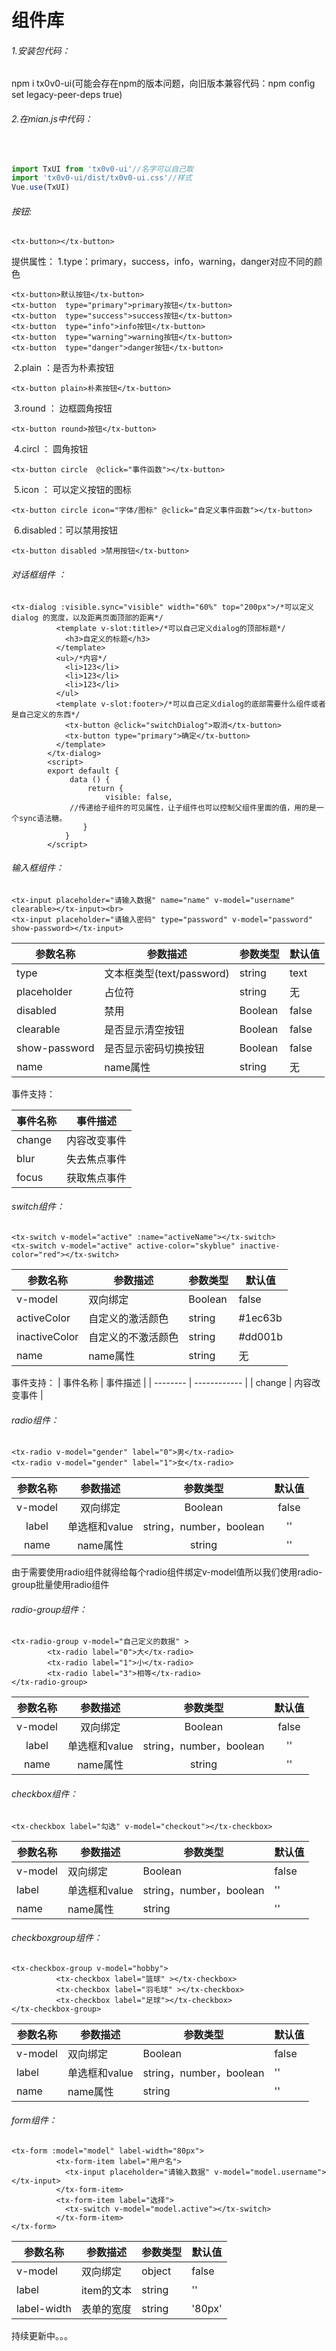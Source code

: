 # 组件库

###### 1.安装包代码：

npm i tx0v0-ui(可能会存在npm的版本问题，向旧版本兼容代码：npm config set legacy-peer-deps true)

###### 2.在mian.js中代码：

​                 

```js
import TxUI from 'tx0v0-ui'//名字可以自己取
import 'tx0v0-ui/dist/tx0v0-ui.css'//样式
Vue.use(TxUI)
```



###### 按钮:

  

```vue
<tx-button></tx-button>
```

  提供属性： 1.type：primary，success，info，warning，danger对应不同的颜色
             

```vue
<tx-button>默认按钮</tx-button>
<tx-button  type="primary">primary按钮</tx-button>
<tx-button  type="success">success按钮</tx-button>
<tx-button  type="info">info按钮</tx-button>
<tx-button  type="warning">warning按钮</tx-button>
<tx-button  type="danger">danger按钮</tx-button>
```

​             2.plain ：是否为朴素按钮

```vue
<tx-button plain>朴素按钮</tx-button>
```

​             3.round ： 边框圆角按钮

```vue
<tx-button round>按钮</tx-button>      
```

​	 4.circl ： 圆角按钮

```vue
<tx-button circle  @click="事件函数"></tx-button>
```

​             5.icon ： 可以定义按钮的图标

```vue
<tx-button circle icon="字体/图标" @click="自定义事件函数"></tx-button>
```

​             6.disabled：可以禁用按钮

```vue
<tx-button disabled >禁用按钮</tx-button>
```

######        对话框组件 ：

```vue
<tx-dialog :visible.sync="visible" width="60%" top="200px">/*可以定义dialog 的宽度，以及距离页面顶部的距离*/
          <template v-slot:title>/*可以自己定义dialog的顶部标题*/
            <h3>自定义的标题</h3>
          </template>
          <ul>/*内容*/
            <li>123</li>
            <li>123</li>
            <li>123</li>
          </ul>
          <template v-slot:footer>/*可以自己定义dialog的底部需要什么组件或者是自己定义的东西*/
            <tx-button @click="switchDialog">取消</tx-button>
            <tx-button type="primary">确定</tx-button>
          </template>
        </tx-dialog>
        <script>
        export default {
 			 data () {
   				 return {
     				 visible: false,
             //传递给子组件的可见属性，让子组件也可以控制父组件里面的值，用的是一个sync语法糖。
     			}
     		}
       	</script>
```

###### 输入框组件：

```vue
<tx-input placeholder="请输入数据" name="name" v-model="username" clearable></tx-input><br>
<tx-input placeholder="请输入密码" type="password" v-model="password" show-password></tx-input>
```

| 参数名称      | 参数描述                  | 参数类型 | 默认值 |
| ------------- | ------------------------- | -------- | ------ |
| type          | 文本框类型(text/password) | string   | text   |
| placeholder   | 占位符                    | string   | 无     |
| disabled      | 禁用                      | Boolean  | false  |
| clearable     | 是否显示清空按钮          | Boolean  | false  |
| show-password | 是否显示密码切换按钮      | Boolean  | false  |
| name          | name属性                  | string   | 无     |
事件支持：

| 事件名称 | 事件描述     |
| -------- | ------------ |
| change   | 内容改变事件 |
| blur     | 失去焦点事件 |
| focus    | 获取焦点事件 |
###### switch组件：

```vue
<tx-switch v-model="active" :name="activeName"></tx-switch>
<tx-switch v-model="active" active-color="skyblue" inactive-color="red"></tx-switch>
```

| 参数名称      | 参数描述           | 参数类型 | 默认值  |
| ------------- | ------------------ | -------- | ------- |
| v-model       | 双向绑定           | Boolean  | false   |
| activeColor   | 自定义的激活颜色   | string   | #1ec63b |
| inactiveColor | 自定义的不激活颜色 | string   | #dd001b |
| name          | name属性           | string   | 无      |
事件支持：
| 事件名称 | 事件描述     |
| -------- | ------------ |
| change   | 内容改变事件 |

###### radio组件：

```vue
<tx-radio v-model="gender" label="0">男</tx-radio>
<tx-radio v-model="gender" label="1">女</tx-radio>
```

| 参数名称 |   参数描述    |        参数类型         | 默认值 |
| :------: | :-----------: | :---------------------: | :----: |
| v-model  |   双向绑定    |         Boolean         | false  |
|  label   | 单选框和value | string，number，boolean |   ''   |
|   name   |   name属性    |         string          |   ''   |

由于需要使用radio组件就得给每个radio组件绑定v-model值所以我们使用radio-group批量使用radio组件

###### radio-group组件：

```vue
<tx-radio-group v-model="自己定义的数据" >
        <tx-radio label="0">大</tx-radio>
        <tx-radio label="1">小</tx-radio>
        <tx-radio label="3">相等</tx-radio>
</tx-radio-group>
```

| 参数名称 |   参数描述    |        参数类型         | 默认值 |
| :------: | :-----------: | :---------------------: | :----: |
| v-model  |   双向绑定    |         Boolean         | false  |
|  label   | 单选框和value | string，number，boolean |   ''   |
|   name   |   name属性    |         string          |   ''   |

###### checkbox组件：

```vue
<tx-checkbox label="勾选" v-model="checkout"></tx-checkbox>
```

| 参数名称 | 参数描述      | 参数类型                | 默认值 |
| -------- | ------------- | ----------------------- | ------ |
| v-model  | 双向绑定      | Boolean                 | false  |
| label    | 单选框和value | string，number，boolean | ''     |
| name     | name属性      | string                  | ''     |

###### checkboxgroup组件：

```vue
<tx-checkbox-group v-model="hobby">
          <tx-checkbox label="篮球" ></tx-checkbox>
          <tx-checkbox label="羽毛球" ></tx-checkbox>
          <tx-checkbox label="足球"></tx-checkbox>
</tx-checkbox-group>
```

| 参数名称 | 参数描述      | 参数类型                | 默认值 |
| -------- | ------------- | ----------------------- | ------ |
| v-model  | 双向绑定      | Boolean                 | false  |
| label    | 单选框和value | string，number，boolean | ''     |
| name     | name属性      | string                  | ''     |

###### form组件：

```vue
<tx-form :model="model" label-width="80px">
          <tx-form-item label="用户名">
            <tx-input placeholder="请输入数据" v-model="model.username"></tx-input>
          </tx-form-item>
          <tx-form-item label="选择">
            <tx-switch v-model="model.active"></tx-switch>
          </tx-form-item>
</tx-form>
```

| 参数名称    | 参数描述   | 参数类型 | 默认值 |
| ----------- | ---------- | -------- | ------ |
| v-model     | 双向绑定   | object   | false  |
| label       | item的文本 | string   | ''     |
| label-width | 表单的宽度 | string   | '80px' |

持续更新中。。。

